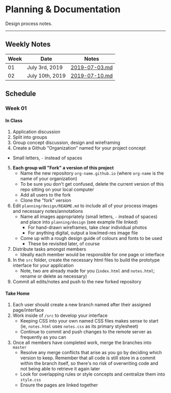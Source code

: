 # Planning & Documentation
Design process notes.

----

## Weekly Notes
| Week    | Date          | Notes |
| ------- | ------------- | ----- |
| 01 | July 3rd, 2019 | [2019-07-03.md](notes/2019-07-03.md) |
| 02 | July 10th, 2019 | [2019-07-10.md](notes/2019-07-10.md) |


## Schedule

### Week 01

#### In Class
1. Application discussion
2. Split into groups
3. Group concept discussion, design and wireframing
4. Create a Github "Organization" named for your project concept
  - Small letters, `-` instead of spaces
5. **Each group will "Fork" a version of this project**
     - Name the new repository `org-name.github.io` (where `org-name` is the name of your organization)
     - To be sure you don't get confused, delete the current version of this repo sitting on your local computer
     - Add all users to the fork
     - Clone the "fork" version
6. Edit `planning/design/README.md` to include all of your process images and necessary notes/annotations
     - Name all images appropriately (small letters, `-` instead of spaces) and place into `planning/design` (see example file linked)
         - For hand-drawn wireframes, take clear individual photos
         - For anything digital, output a low/med-res image file
     - Come up with a rough design guide of colours and fonts to be used
         - These be revisited later, of course
7. Distribute tasks amongst members
     - Ideally each member would be responsible for one page or interface
8. In the `src` folder, create the necessary html files to build the prototype interface for your application
     - Note, two are already made for you (`index.html` and `notes.html`; rename or delete as necessary)
9. Commit all edits/notes and push to the new forked repository

#### Take Home
1. Each user should create a new branch named after their assigned page/interface
2. Work inside of `/src` to develop your interface
     - Keeping CSS into your own named CSS files makes sense to start (ie, `notes.html` uses `notes.css` as its primary stylesheet)
     - Continue to commit and push changes to the remote server as frequently as you can
3. Once all members have completed work, merge the branches into `master`
     - Resolve any merge conflicts that arise as you go by deciding which version to keep. Remember that all code is still store in a commit within the branch itself, so there's no risk of overwriting code and not being able to retrieve it again later
     - Look for overlapping rules or style concepts and centralize them into `style.css`
     - Ensure the pages are linked together
